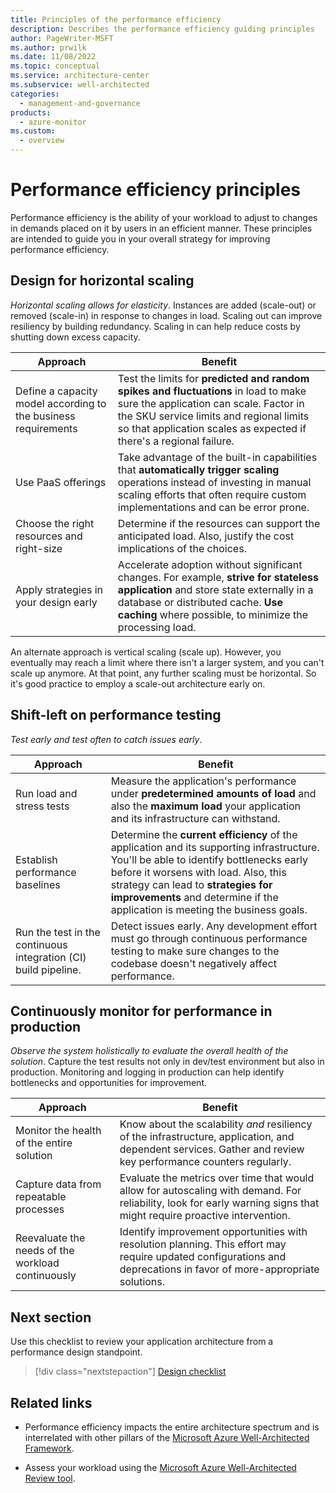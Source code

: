 ```yaml
---
title: Principles of the performance efficiency
description: Describes the performance efficiency guiding principles
author: PageWriter-MSFT
ms.author: prwilk
ms.date: 11/08/2022
ms.topic: conceptual
ms.service: architecture-center
ms.subservice: well-architected
categories:
  - management-and-governance
products:
  - azure-monitor
ms.custom:
  - overview
---
```


# Performance efficiency principles
Performance efficiency is the ability of your workload to adjust to changes in demands placed on it by users in an efficient manner. These principles are intended to guide you in your overall strategy for improving performance efficiency.

## Design for horizontal scaling

*Horizontal scaling allows for elasticity*. Instances are added (scale-out) or removed (scale-in) in response to changes in load. Scaling out can improve resiliency by building redundancy. Scaling in can help reduce costs by shutting down excess capacity.

|Approach|Benefit|
|---|---|
|Define a capacity model according to the business requirements |Test the limits for **predicted and random spikes and fluctuations** in load to make sure the application can scale. Factor in the SKU service limits and regional limits so that application scales as expected if there's a regional failure.|
|Use PaaS offerings| Take advantage of the built-in capabilities that **automatically trigger scaling** operations instead of investing in manual scaling efforts that often require custom implementations and can be error prone.|
|Choose the right resources and right-size|Determine if the resources can support the anticipated load. Also, justify the cost implications of the choices.|
|Apply strategies in your design early| Accelerate adoption without significant changes. For example, **strive for stateless application** and store state externally in a database or distributed cache. **Use caching** where possible, to minimize the processing load.|

An alternate approach is vertical scaling (scale up). However, you eventually may reach a limit where there isn't a larger system, and you can't scale up anymore. At that point, any further scaling must be horizontal. So it's good practice to employ a scale-out architecture early on.

## Shift-left on performance testing

*Test early and test often to catch issues early*. 

|Approach|Benefit|
|---|---|
|Run load and stress tests| Measure the application's performance under **predetermined amounts of load** and also the **maximum load** your application and its infrastructure can withstand.
|Establish performance baselines|Determine the **current efficiency** of the application and its supporting infrastructure. You'll be able to identify bottlenecks early before it worsens with load. Also, this strategy can lead to **strategies for improvements** and determine if the application is meeting the business goals.
|Run the test in the continuous integration (CI) build pipeline.|Detect issues early. Any development effort must go through continuous performance testing to make sure changes to the codebase doesn't negatively affect performance. |

## Continuously monitor for performance in production
*Observe the system holistically to evaluate the overall health of the solution*. Capture the test results not only in dev/test environment but also in production. Monitoring and logging in production can help identify bottlenecks and opportunities for improvement.

|Approach|Benefit|
|---|---|
|Monitor the health of the entire solution|Know about the  scalability _and_ resiliency of the infrastructure, application, and dependent services. Gather and review key performance counters regularly.|
|Capture data from repeatable processes| Evaluate the metrics over time that would allow for autoscaling with demand. For reliability, look for early warning signs that might require proactive intervention.|
|Reevaluate the needs of the workload continuously|Identify improvement opportunities with resolution planning. This  effort may require updated configurations and deprecations in favor of more-appropriate solutions.|


## Next section
Use this checklist to review your application architecture from a performance design standpoint.

> [!div class="nextstepaction"]
> [Design checklist](design-checklist.md)

## Related links

- Performance efficiency impacts the entire architecture spectrum and is interrelated with other pillars of the [Microsoft Azure Well-Architected Framework](../index.md).

- Assess your workload using the [Microsoft Azure Well-Architected Review tool](/assessments/?mode=pre-assessment&session=5c2bcc40-1c41-47b1-8729-1fba49dbe408).
